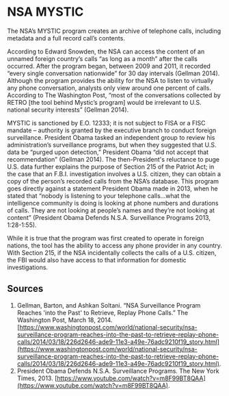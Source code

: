 # NSA MYSTIC
The NSA’s MYSTIC program creates an archive of telephone calls, including metadata and a full record call’s contents. 

According to Edward Snowden, the NSA can access the content of an unnamed foreign country’s calls “as long as a month” after the calls occurred. After the program began, between 2009 and 2011, it recorded “every single conversation nationwide” for 30 day intervals (Gellman 2014). Although the program provides the ability for the NSA to listen to virtually any phone conversation, analysts only view around one percent of calls. According to The Washington Post, “most of the conversations collected by RETRO [the tool behind Mystic’s program] would be irrelevant to U.S. national security interests” (Gellman 2014). 

MYSTIC is sanctioned by E.O. 12333; it is not subject to FISA or a FISC mandate – authority is granted by the executive branch to conduct foreign surveillance. President Obama tasked an independent group to review his administration’s surveillance programs, but when they suggested that U.S. data be “purged upon detection,” President Obama “did not accept that recommendation” (Gellman 2014). The then-President's reluctance to puge U.S. data further explains the purpose of Section 215 of the Patriot Act; in the case that an F.B.I. investigation involves a U.S. citizen, they can obtain a copy of the person’s recorded calls from the NSA’s database. This program goes directly against a statement President Obama made in 2013, when he stated that “nobody is listening to your telephone calls...what the intelligence community is doing is looking at phone numbers and durations of calls. They are not looking at people’s names and they’re not looking at content” (President Obama Defends N.S.A. Surveillance Programs 2013, 1:28-1:55). 

While it is true that the program was first created to operate in foreign nations, the tool has the ability to access any phone provider in any country. With Section 215, if the NSA incidentally collects the calls of a U.S. citizen, the FBI would also have access to that information for domestic investigations. 

## Sources
1. Gellman, Barton, and Ashkan Soltani. “NSA Surveillance Program Reaches 'into the Past' to Retrieve, Replay Phone Calls.” The Washington Post, March 18, 2014. [https://www.washingtonpost.com/world/national-security/nsa-surveillance-program-reaches-into-the-past-to-retrieve-replay-phone-calls/2014/03/18/226d2646-ade9-11e3-a49e-76adc9210f19_story.html](https://www.washingtonpost.com/world/national-security/nsa-surveillance-program-reaches-into-the-past-to-retrieve-replay-phone-calls/2014/03/18/226d2646-ade9-11e3-a49e-76adc9210f19_story.html).
2. President Obama Defends N.S.A. Surveillance Programs. The New York Times, 2013. [https://www.youtube.com/watch?v=m8F99BT8QAA](https://www.youtube.com/watch?v=m8F99BT8QAA).